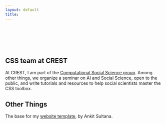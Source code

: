```yaml
---
layout: default
title: 
---
```


<div style="height: 70px;"></div>

## CSS team at CREST

At CREST, I am part of the [Computational Social Science group](https://www.css.cnrs.fr). Among other things, we organize a seminar on AI and Social Science, open to the public, and write tutorials and resources to help social scientists master the CSS toolbox.


## Other Things

The base for my [website template](https://github.com/ankitsultana/researcher), by Ankit Sultana.

<div style="height: 70px;"></div>
